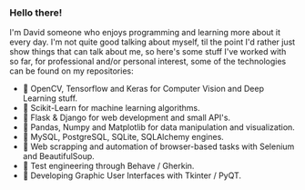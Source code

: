 ### Hello there!

I'm David someone who enjoys programming and learning more about it every day. I'm not quite good talking about myself, til the point I'd rather just show things that can talk about me, so here's some stuff I've worked with so far, for professional and/or personal interest, some of the technologies can be found on my repositories:

+ 💬 OpenCV, Tensorflow and Keras for Computer Vision and Deep Learning stuff.
+ 💬 Scikit-Learn for machine learning algorithms.
+ 💬 Flask & Django for web development and small API's.
+ 💬 Pandas, Numpy and Matplotlib for data manipulation and visualization.
+ 💬 MySQL, PostgreSQL, SQLite, SQLAlchemy engines. 
+ 💬 Web scrapping and automation of browser-based tasks with Selenium and BeautifulSoup.
+ 💬 Test engineering through Behave / Gherkin.
+ 💬 Developing Graphic User Interfaces with Tkinter / PyQT.

